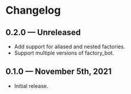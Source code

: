 # Changelog

## 0.2.0 — Unreleased

* Add support for aliased and nested factories.
* Support multiple versions of factory_bot.

## 0.1.0 — November 5th, 2021

* Initial release.
